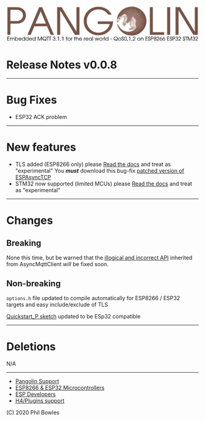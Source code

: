 ![plainhdr](../assets/pangoplain.jpg)
# Release Notes v0.0.8

---
# Bug Fixes

* ESP32 ACK problem

---

# New features

* TLS added (ESP8266 only) please [Read the docs](tls.md) and treat as "experimental" You ***must*** download this bug-fix [patched version of ESPAsyncTCP](REF!!!)
* STM32 now supported (limited MCUs) please [Read the docs](stm32.md) and treat as "experimental"
  
---

# Changes

## Breaking

None this time, but be warned that the [illogical and incorrect API](api.md) inherited from AsyncMqttClient *will* be fixed soon.

## Non-breaking

`options.h` file updated to compile automatically for ESP8266 / ESP32 targets and easy include/exclude of TLS

[Quickstart_P sketch](../examples/QuickStart_P/QuickStart_P.ino) updated to be ESp32 compatible

---

# Deletions

N/A

---

* [Pangolin Support](https://www.facebook.com/groups/pangolinmqtt/)
* [ESP8266 & ESP32 Microcontrollers](https://www.facebook.com/groups/2125820374390340/)
* [ESP Developers](https://www.facebook.com/groups/ESP8266/)
* [H4/Plugins support](https://www.facebook.com/groups/h4plugins)

(C) 2020 Phil Bowles
